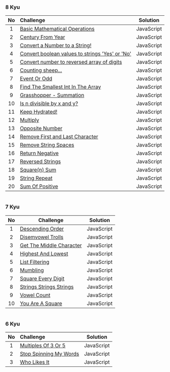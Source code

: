 ### 8 Kyu

| No  | Challenge                                                                                                                                                   |  Solution  |
| :-: | :---------------------------------------------------------------------------------------------------------------------------------------------------------- | :--------: |
|  1  | [Basic Mathematical Operations](https://github.com/aldoignatachandra/CODEWARS/blob/master/javascript/8kyu/BasicMathOperations.js)                           | JavaScript |
|  2  | [Century From Year](https://github.com/aldoignatachandra/CODEWARS/blob/master/javascript/8kyu/CenturyFromYear.js)                                           | JavaScript |
|  3  | [Convert a Number to a String!](https://github.com/aldoignatachandra/CODEWARS/blob/master/javascript/8kyu/ConvertNumberToString.js)                         | JavaScript |
|  4  | [Convert boolean values to strings 'Yes' or 'No'](https://github.com/aldoignatachandra/CODEWARS/blob/master/javascript/8kyu/ConvertBooleanToStrings.js)     | JavaScript |
|  5  | [Convert number to reversed array of digits](https://github.com/aldoignatachandra/CODEWARS/blob/master/javascript/8kyu/ConvertNumToReverseArrayOfDigits.js) | JavaScript |
|  6  | [Counting sheep...](https://github.com/aldoignatachandra/CODEWARS/blob/master/javascript/8kyu/CountingSheep.js)                                             | JavaScript |
|  7  | [Event Or Odd](https://github.com/aldoignatachandra/CODEWARS/blob/master/javascript/8kyu/EvenOrOdd.js)                                                      | JavaScript |
|  8  | [Find The Smallest Int In The Array](https://github.com/aldoignatachandra/CODEWARS/blob/master/javascript/8kyu/SmallestIntInTheArray.js)                    | JavaScript |
|  9  | [Grasshopper - Summation](https://github.com/aldoignatachandra/CODEWARS/blob/master/javascript/8kyu/GrasshopperSummation.js)                                | JavaScript |
| 10  | [Is n divisible by x and y?](https://github.com/aldoignatachandra/CODEWARS/blob/master/javascript/8kyu/IsNDivisibleByXAndY.js)                              | JavaScript |
| 11  | [Keep Hydrated!](https://github.com/aldoignatachandra/CODEWARS/blob/master/javascript/8kyu/KeepHydrated.js)                                                 | JavaScript |
| 12  | [Multiply](https://github.com/aldoignatachandra/CODEWARS/blob/master/javascript/8kyu/Multiply.js)                                                           | JavaScript |
| 13  | [Opposite Number](https://github.com/aldoignatachandra/CODEWARS/blob/master/javascript/8kyu/OppositeNumber.js)                                              | JavaScript |
| 14  | [Remove First and Last Character](https://github.com/aldoignatachandra/CODEWARS/blob/master/javascript/8kyu/RemoveFirstAndLastCharacter.js)                 | JavaScript |
| 15  | [Remove String Spaces](https://github.com/aldoignatachandra/CODEWARS/blob/master/javascript/8kyu/RemoveStringSpaces.js)                                     | JavaScript |
| 16  | [Return Negative](https://github.com/aldoignatachandra/CODEWARS/blob/master/javascript/8kyu/ReturnNegative.js)                                              | JavaScript |
| 17  | [Reversed Strings](https://github.com/aldoignatachandra/CODEWARS/blob/master/javascript/8kyu/ReversedStrings.js)                                            | JavaScript |
| 18  | [Square(n) Sum](<https://github.com/aldoignatachandra/CODEWARS/blob/master/javascript/8kyu/Square(n)Sum.js>)                                                | JavaScript |
| 19  | [String Repeat](https://github.com/aldoignatachandra/CODEWARS/blob/master/javascript/8kyu/StringRepeat.js)                                                  | JavaScript |
| 20  | [Sum Of Positive](https://github.com/aldoignatachandra/CODEWARS/blob/master/javascript/8kyu/PositiveSum.js)                                                 | JavaScript |

#

### 7 Kyu

| No  | Challenge                                                                                                                      |  Solution  |
| :-: | ------------------------------------------------------------------------------------------------------------------------------ | :--------: |
|  1  | [Descending Order](https://github.com/aldoignatachandra/CODEWARS/blob/master/javascript/7kyu/DescendingOrder.js)               | JavaScript |
|  2  | [Disemvowel Trolls](https://github.com/aldoignatachandra/CODEWARS/blob/master/javascript/7kyu/DisemvowelTrolls.js)             | JavaScript |
|  3  | [Get The Middle Character](https://github.com/aldoignatachandra/CODEWARS/blob/master/javascript/7kyu/GetTheMiddleCharacter.js) | JavaScript |
|  4  | [Highest And Lowest](https://github.com/aldoignatachandra/CODEWARS/blob/master/javascript/7kyu/HighestAndLowest.js)            | JavaScript |
|  5  | [List Filtering](https://github.com/aldoignatachandra/CODEWARS/blob/master/javascript/7kyu/ListFiltering.js)                   | JavaScript |
|  6  | [Mumbling](https://github.com/aldoignatachandra/CODEWARS/blob/master/javascript/7kyu/Mumbling.js)                              | JavaScript |
|  7  | [Square Every Digit](https://github.com/aldoignatachandra/CODEWARS/blob/master/javascript/7kyu/SquareEveryDigit.js)            | JavaScript |
|  8  | [Strings Strings Strings](https://github.com/aldoignatachandra/CODEWARS/blob/master/javascript/7kyu/StringsStringsStrings.js)  | JavaScript |
|  9  | [Vowel Count](https://github.com/aldoignatachandra/CODEWARS/blob/master/javascript/7kyu/VowelCount.js)                         | JavaScript |
| 10  | [You Are A Square](https://github.com/aldoignatachandra/CODEWARS/blob/master/javascript/7kyu/YouAreASquare.js)                 | JavaScript |

#

### 6 Kyu

| No  | Challenge                                                                                                                  |  Solution  |
| :-: | :------------------------------------------------------------------------------------------------------------------------- | :--------: |
|  1  | [Multiples Of 3 Or 5](https://github.com/aldoignatachandra/CODEWARS/blob/master/javascript/6kyu/MultiplesOf3Or5.js)        | JavaScript |
|  2  | [Stop Spinning My Words](https://github.com/aldoignatachandra/CODEWARS/blob/master/javascript/6kyu/StopSpinningMyWords.js) | JavaScript |
|  3  | [Who Likes It](https://github.com/aldoignatachandra/CODEWARS/blob/master/javascript/6kyu/WhoLikesIt.js)                    | JavaScript |
